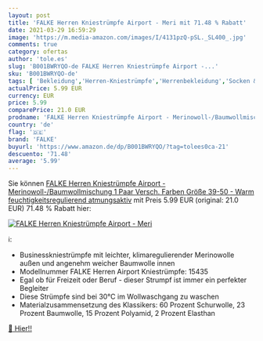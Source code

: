 ```yaml
---
layout: post
title: 'FALKE Herren Kniestrümpfe Airport - Meri mit 71.48 % Rabatt'
date: 2021-03-29 16:59:29
image: 'https://m.media-amazon.com/images/I/4131pzQ-pSL._SL400_.jpg'
comments: true
category: ofertas
author: 'tole.es'
slug: 'B001BWRYQO-de FALKE Herren Kniestrümpfe Airport -...'
sku: 'B001BWRYQO-de'
tags: [ 'Bekleidung','Herren-Kniestrümpfe','Herrenbekleidung','Socken & Strümpfe für Herren','falke', ]
actualPrice: 5.99 EUR
currency: EUR
price: 5.99
comparePrice: 21.0 EUR
prodname: 'FALKE Herren Kniestrümpfe Airport - Merinowoll-/Baumwollmischung  1 Paar  Versch. Farben  Größe 39-50 - Warm  feuchtigkeitsregulierend  atmungsaktiv'
country: 'de'
flag: '🇩🇪'
brand: 'FALKE'
buyurl: 'https://www.amazon.de/dp/B001BWRYQO/?tag=tolees0ca-21'
descuento: '71.48'
average: '5.99'
---
```


Sie können [FALKE Herren Kniestrümpfe Airport - Merinowoll-/Baumwollmischung  1 Paar  Versch. Farben  Größe 39-50 - Warm  feuchtigkeitsregulierend  atmungsaktiv](https://www.amazon.de/dp/B001BWRYQO/?tag=tolees0ca-21) mit Preis 5.99 EUR (original: 21.0 EUR) 71.48 % Rabatt hier:

[![FALKE Herren Kniestrümpfe Airport - Meri](https://m.media-amazon.com/images/I/4131pzQ-pSL._SL400_.jpg)](https://www.amazon.de/dp/B001BWRYQO/?tag=tolees0ca-21)

ℹ️:

- Businesskniestrümpfe mit leichter, klimaregulierender Merinowolle außen und angenehm weicher Baumwolle innen
- Modellnummer FALKE Herren Airport Kniestrümpfe: 15435
- Egal ob für Freizeit oder Beruf - dieser Strumpf ist immer ein perfekter Begleiter
- Diese Strümpfe sind bei 30°C im Wollwaschgang zu waschen
- Materialzusammensetzung des Klassikers: 60 Prozent Schurwolle, 23 Prozent Baumwolle, 15 Prozent Polyamid, 2 Prozent Elasthan

[🛒 Hier!!](https://www.amazon.de/dp/B001BWRYQO/?tag=tolees0ca-21)
